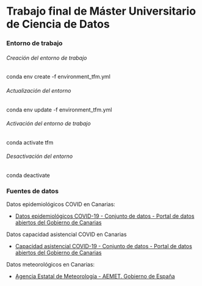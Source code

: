 # Trabajo final de Máster Universitario de Ciencia de Datos

### Entorno de trabajo

###### Creación del entorno de trabajo

conda env create -f environment_tfm.yml

###### Actualización del entorno

conda env update -f environment_tfm.yml

###### Activación del entorno de trabajo

conda activate tfm

###### Desactivación del entorno

conda deactivate

### Fuentes de datos

Datos epidemiológicos COVID en Canarias:

* [Datos epidemiológicos COVID-19 - Conjunto de datos - Portal de datos abiertos del Gobierno de Canarias](https://datos.canarias.es/catalogos/general/dataset/datos-epidemiologicos-covid-19)

Datos capacidad asistencial COVID en Canarias

* [Capacidad asistencial COVID-19 - Conjunto de datos - Portal de datos abiertos del Gobierno de Canarias](https://datos.canarias.es/catalogos/general/dataset/capacidad-asistencial-covid-19)

Datos meteorológicos en Canarias:

* [Agencia Estatal de Meteorología - AEMET. Gobierno de España](https://www.aemet.es/es/portada)
